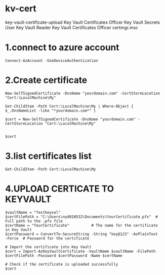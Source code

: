 # kv-cert
key-vault-certificate-upload
Key Vault Certificates Officer
Key Vault Secrets User
Key Vault Reader
Key Vault Certificates Officer
certmgr.msc


# 1.connect to azure account
    Connect-AzAccount -UseDeviceAuthentication
# 2.Create certificate
    New-SelfSignedCertificate -DnsName "yourdomain.com" -CertStoreLocation "Cert:\LocalMachine\My"
    
    Get-ChildItem -Path Cert:\LocalMachine\My | Where-Object { $_.DnsNameList -like "*yourdomain.com*" }
  
    $cert = New-SelfSignedCertificate -DnsName "yourdomain.com" -CertStoreLocation "Cert:\LocalMachine\My"


    $cert

# 3.list certificates list
    Get-ChildItem -Path Cert:\LocalMachine\My
# 4.UPLOAD CERTICATE TO KEYVAULT
    $vaultName = "Testkeyval"
    $certFilePath = "C:\Users\ny4010532\Documents\YourCertificate.pfx"  # Full path to the .pfx file
    $certName = "YourCertificate"          # The name for the certificate in Key Vault
    $certPassword = ConvertTo-SecureString -String "key@123" -AsPlainText -Force  # Password for the certificate

    # Import the certificate into Key Vault
    $cert = Import-AzKeyVaultCertificate -VaultName $vaultName -FilePath $certFilePath -Password $certPassword -Name $certName

    # Check if the certificate is uploaded successfully
    $cert

